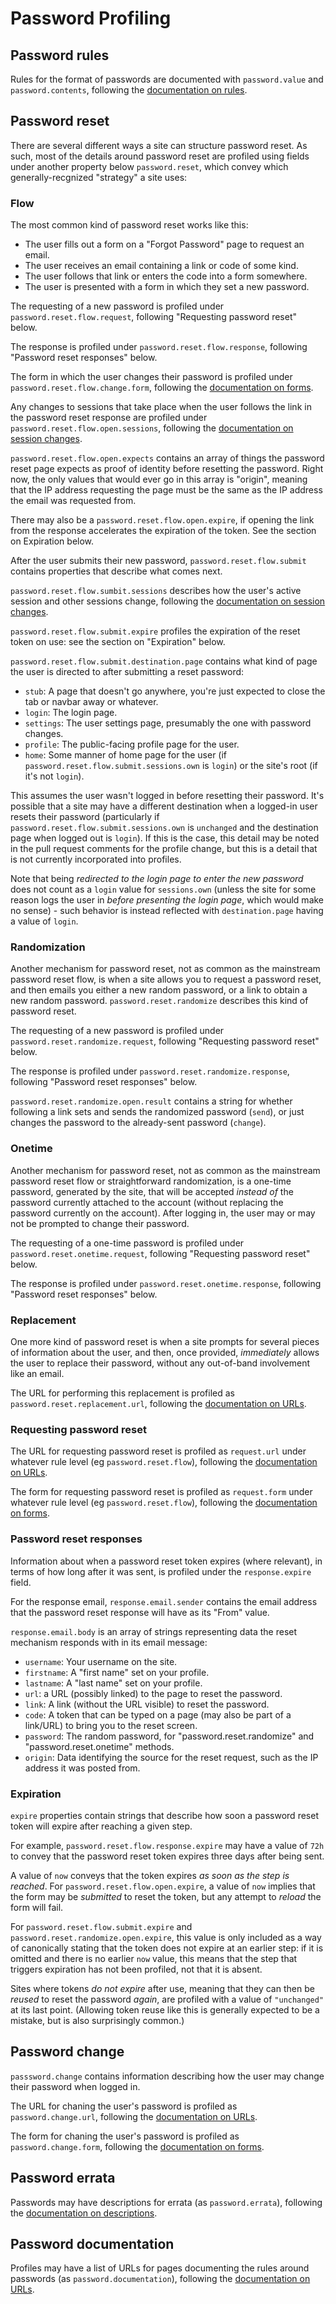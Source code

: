 # Password Profiling

## Password rules

Rules for the format of passwords are documented with `password.value` and `password.contents`, following the [documentation on rules](rules.md).

## Password reset

There are several different ways a site can structure password reset. As such, most of the details around password reset are profiled using fields under another property below `password.reset`, which convey which generally-recgnized "strategy" a site uses:

### Flow

The most common kind of password reset works like this:

- The user fills out a form on a "Forgot Password" page to request an email.
- The user receives an email containing a link or code of some kind.
- The user follows that link or enters the code into a form somewhere.
- The user is presented with a form in which they set a new password.

The requesting of a new password is profiled under `password.reset.flow.request`, following "Requesting password reset" below.

The response is profiled under `password.reset.flow.response`, following "Password reset responses" below.

The form in which the user changes their password is profiled under `password.reset.flow.change.form`, following the [documentation on forms](forms.md).

Any changes to sessions that take place when the user follows the link in the password reset response are profiled under `password.reset.flow.open.sessions`, following the [documentation on session changes](sessions.md).

`password.reset.flow.open.expects` contains an array of things the password reset page expects as proof of identity before resetting the password. Right now, the only values that would ever go in this array is "origin", meaning that the IP address requesting the page must be the same as the IP address the email was requested from.

There may also be a `password.reset.flow.open.expire`, if opening the link from the response accelerates the expiration of the token. See the section on Expiration below.

After the user submits their new password, `password.reset.flow.submit` contains properties that describe what comes next.

`password.reset.flow.sumbit.sessions` describes how the user's active session and other sessions change, following the [documentation on session changes](sessions.md).

`password.reset.flow.submit.expire` profiles the expiration of the reset token on use: see the section on "Expiration" below.

`password.reset.flow.submit.destination.page` contains what kind of page the user is directed to after submitting a reset password:

- `stub`: A page that doesn't go anywhere, you're just expected to close the tab or navbar away or whatever.
- `login`: The login page.
- `settings`: The user settings page, presumably the one with password changes.
- `profile`: The public-facing profile page for the user.
- `home`: Some manner of home page for the user (if `password.reset.flow.submit.sessions.own` is `login`) or the site's root (if it's not `login`).

This assumes the user wasn't logged in before resetting their password. It's possible that a site may have a different destination when a logged-in user resets their password (particularly if `password.reset.flow.submit.sessions.own` is `unchanged` and the destination page when logged out is `login`). If this is the case, this detail may be noted in the pull request comments for the profile change, but this is a detail that is not currently incorporated into profiles.

Note that being *redirected to the login page to enter the new password* does not count as a `login` value for `sessions.own` (unless the site for some reason logs the user in *before presenting the login page*, which would make no sense) - such behavior is instead reflected with `destination.page` having a value of `login`.

### Randomization

Another mechanism for password reset, not as common as the mainstream password reset flow, is when a site allows you to request a password reset, and then emails you either a new random password, or a link to obtain a new random password. `password.reset.randomize` describes this kind of password reset.

The requesting of a new password is profiled under `password.reset.randomize.request`, following "Requesting password reset" below.

The response is profiled under `password.reset.randomize.response`, following "Password reset responses" below.

`password.reset.randomize.open.result` contains a string for whether following a link sets and sends the randomized password (`send`), or just changes the password to the already-sent password (`change`).

### Onetime

Another mechanism for password reset, not as common as the mainstream password reset flow or straightforward randomization, is a one-time password, generated by the site, that will be accepted *instead of* the password currently attached to the account (without replacing the password currently on the account). After logging in, the user may or may not be prompted to change their password.

The requesting of a one-time password is profiled under `password.reset.onetime.request`, following "Requesting password reset" below.

The response is profiled under `password.reset.onetime.response`, following "Password reset responses" below.

### Replacement

One more kind of password reset is when a site prompts for several pieces of information about the user, and then, once provided, *immediately* allows the user to replace their password, without any out-of-band involvement like an email.

The URL for performing this replacement is profiled as `password.reset.replacement.url`, following the [documentation on URLs](urls.md).

### Requesting password reset

The URL for requesting password reset is profiled as `request.url` under whatever rule level (eg `password.reset.flow`), following the [documentation on URLs](urls.md).

The form for requesting password reset is profiled as `request.form` under whatever rule level (eg `password.reset.flow`), following the [documentation on forms](forms.md).

### Password reset responses

Information about when a password reset token expires (where relevant), in terms of how long after it was sent, is profiled under the `response.expire` field.

For the response email, `response.email.sender` contains the email address that the password reset response will have as its "From" value.

`response.email.body` is an array of strings representing data the reset mechanism responds with in its email message:

- `username`: Your username on the site.
- `firstname`: A "first name" set on your profile.
- `lastname`: A "last name" set on your profile.
- `url`: a URL (possibly linked) to the page to reset the password.
- `link`: A link (without the URL visible) to reset the password.
- `code`: A token that can be typed on a page (may also be part of a link/URL) to bring you to the reset screen.
- `password`: The random password, for "password.reset.randomize" and "password.reset.onetime" methods.
- `origin`: Data identifying the source for the reset request, such as the IP address it was posted from.

### Expiration

`expire` properties contain strings that describe how soon a password reset token will expire after reaching a given step.

For example, `password.reset.flow.response.expire` may have a value of `72h` to convey that the password reset token expires three days after being sent.

A value of `now` conveys that the token expires *as soon as the step is reached*. For `password.reset.flow.open.expire`, a value of `now` implies that the form may be *submitted* to reset the token, but any attempt to *reload* the form will fail.

For `password.reset.flow.submit.expire` and `password.reset.randomize.open.expire`, this value is only included as a way of canonically stating that the token does not expire at an earlier step: if it is omitted and there is no earlier `now` value, this means that the step that triggers expiration has not been profiled, not that it is absent.

Sites where tokens *do not expire* after use, meaning that they can then be *reused* to reset the password *again*, are profiled with a value of `"unchanged"` at its last point. (Allowing token reuse like this is generally expected to be a mistake, but is also surprisingly common.)

## Password change

`passsword.change` contains information describing how the user may change their password when logged in.

The URL for chaning the user's password is profiled as `password.change.url`, following the [documentation on URLs](urls.md).

The form for chaning the user's password is profiled as `password.change.form`, following the [documentation on forms](forms.md).

## Password errata

Passwords may have descriptions for errata (as `password.errata`), following the [documentation on descriptions](descriptions.md).

## Password documentation

Profiles may have a list of URLs for pages documenting the rules around passwords (as `password.documentation`), following the [documentation on URLs](urls.md).
